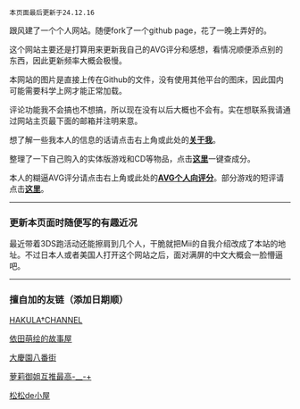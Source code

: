 `本页面最后更新于24.12.16`

跟风建了一个个人网站。随便fork了一个github page，花了一晚上弄好的。

这个网站主要还是打算用来更新我自己的AVG评分和感想，看情况顺便添点别的东西，因此更新频率大概会极慢。

本网站的图片是直接上传在Github的文件，没有使用其他平台的图床，因此国内可能需要科学上网才能正常加载。

评论功能我不会搞也不想搞，所以现在没有以后大概也不会有。实在想联系我请通过网站主页最下面的邮箱并注明来意。

想了解一些我本人的信息的话请点击右上角或此处的[**关于我**](izumimorin.github.io/about)。

整理了一下自己购入的实体版游戏和CD等物品，点击[**这里**](izumimorin.github.io/collection)一键查成分。

本人的糊逼AVG评分请点击右上角或此处的[**AVG个人向评分**](izumimorin.github.io/avg)。部分游戏的短评请点击[**这里**](izumimorin.github.io/avg/comment)。

---

### 更新本页面时随便写的有趣近况

最近带着3DS跑活动还能擦肩到几个人，干脆就把Mii的自我介绍改成了本站的地址。不过日本人或者美国人打开这个网站之后，面对满屏的中文大概会一脸懵逼吧。

---

### 擅自加的友链（添加日期顺）

[HAKULA†CHANNEL](https://hakula.xyz/)

[依田萌绘的故事屋](https://yoro.xyz/)

[大慶園八番街](https://yysb.moe/)

[萝莉御姐互推最高-__-+](https://djlain.com/)

[松松de小屋](https://ssdh233.me/)
